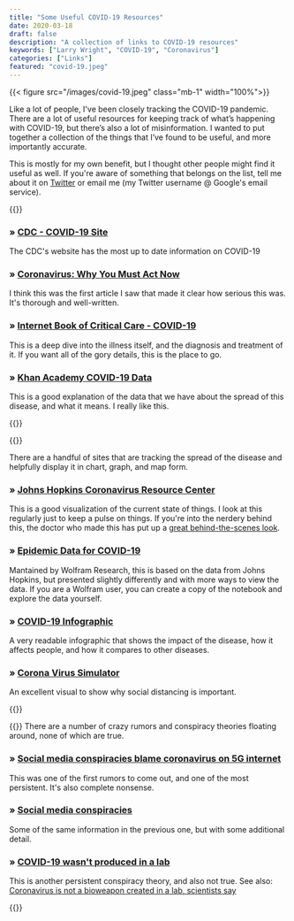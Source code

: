 ```yaml
---
title: "Some Useful COVID-19 Resources"
date: 2020-03-18
draft: false
description: "A collection of links to COVID-19 resources"
keywords: ["Larry Wright", "COVID-19", "Coronavirus"]
categories: ["Links"]
featured: "covid-19.jpeg"
---
```

{{< figure src="/images/covid-19.jpeg" class="mb-1" width="100%">}}

Like a lot of people, I've been closely tracking the COVID-19 pandemic. There are a lot of useful resources for keeping track of what’s happening with COVID-19, but there’s also a lot of misinformation. I wanted to put together a collection of the things that I’ve found to be useful, and more importantly accurate. 

This is mostly for my own benefit, but I thought other people might find it useful as well. If you're aware of something that belongs on the list, tell me about it on [Twitter](https://twitter.com/larrywright) or email me (my Twitter username @ Google's email service). 

{{<linkgroup title="What it is and why it's serious">}}

### &raquo; [CDC - COVID-19 Site](https://www.cdc.gov/coronavirus/2019-ncov/index.html) 

The CDC's website has the most up to date information on COVID-19

### &raquo; [Coronavirus: Why You Must Act Now](https://medium.com/@tomaspueyo/coronavirus-act-today-or-people-will-die-f4d3d9cd99ca) 

I think this was the first article I saw that made it clear how serious this was. It's thorough and well-written. 

### &raquo; [Internet Book of Critical Care - COVID-19](https://emcrit.org/ibcc/covid19/) 

This is a deep dive into the illness itself, and the diagnosis and treatment of it. If you want all of the gory details, this is the place to go.

### &raquo; [Khan Academy COVID-19 Data](https://youtu.be/mCa0JXEwDEk)

This is a good explanation of the data that we have about the spread of this disease, and what it means. I really like this.

{{</linkgroup>}}

{{<linkgroup title="Facts and figures, with pretty pictures">}}

There are a handful of sites that are tracking the spread of the disease and helpfully display it in chart, graph, and map form.

### &raquo; [Johns Hopkins Coronavirus Resource Center](https://coronavirus.jhu.edu/map.html)

This is a good visualization of the current state of things. I look at this regularly just to keep a pulse on things. If you're into the nerdery behind this, the doctor who made this has put up a [great behind-the-scenes look](https://systems.jhu.edu/research/public-health/ncov/).

### &raquo; [Epidemic Data for COVID-19](https://www.wolframcloud.com/obj/examples/COVID19World) 

Mantained by Wolfram Research, this is based on the data from Johns Hopkins, but presented slightly differently and with more ways to view the data. If you are a Wolfram user, you can create a copy of the notebook and explore the data yourself.

### &raquo; [COVID-19 Infographic](https://informationisbeautiful.net/visualizations/covid-19-coronavirus-infographic-datapack/)

A very readable infographic that shows the impact of the disease, how it affects people, and how it compares to other diseases.

### &raquo; [Corona Virus Simulator](https://www.washingtonpost.com/graphics/2020/world/corona-simulator/?itid=hp_hp-top-table-main_virus-simulator520pm%3Ahomepage%2Fstory-ans) 

An excellent visual to show why social distancing is important.

{{</linkgroup>}}

{{<linkgroup title="Separating fact from fiction">}}
There are a number of crazy rumors and conspiracy theories floating around, none of which are true. 

### &raquo; [Social media conspiracies blame coronavirus on 5G internet](https://www.cnn.com/2020/03/12/tech/factcheckers-coronavirus-misinformation/index.html)

This was one of the first rumors to come out, and one of the most persistent. It's also complete nonsense.

### &raquo; [Social media conspiracies](https://thenextweb.com/socialmedia/2020/02/26/social-media-conspiracies-blame-coronavirus-on-5g-internet/) 

Some of the same information in the previous one, but with some additional detail.

### &raquo; [COVID-19 wasn't produced in a lab](https://www.studyfinds.org/coronavirus-origins-covid-19-wasnt-produced-in-a-lab-scientists-conclude/) 

This is another persistent conspiracy theory, and also not true. See also: [Coronavirus is not a bioweapon created in a lab, scientists say](https://www.heraldscotland.com/news/18314818.coronavirus-not-bioweapon-created-lab-scientists-say/)

{{</linkgroup>}}


